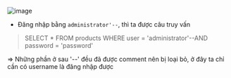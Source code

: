 ![image](https://github.com/user-attachments/assets/e2a4f5ad-34c3-49f5-8b7f-daf615d614f4)

- Đăng nhập bằng `administrator'--`, thì ta được câu truy vấn

>SELECT * FROM products WHERE user = 'administrator'--AND password = 'password'

=> Những phần ở sau '--' đều đã được comment nên bị loại bỏ, ở đây ta chỉ cần có username là đăng nhập được
